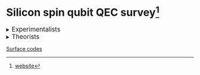 # Silicon spin qubit QEC survey[^1]

[^1]: [website](https://marcosj.github.io/qdot/)

<details><summary><big>Experimentalists</big></summary>

- <details><summary>Seigo Tarucha (RIKEN)</summary>

	&emsp;[arXiv](https://arxiv.org/search/?query=Seigo+Tarucha&searchtype=author&abstracts=hide)
	&emsp;[scholar](https://www.semanticscholar.org/author/S.-Tarucha/4578509?sort=pub-date)
	&emsp;[ORCID](https://orcid.org/0000-0001-7465-0135)

	year | title | DOI | pdf | ppt
	--- | --- | --- | --- | ---
	2023 | Rapid single-shot parity spin readout in a silicon double quantum dot with fidelity exceeding 99% | [arXiv](https://arxiv.org/abs/2309.00225) | <a href="https://arxiv.org/pdf/2309.00225">pdf</a>
	2023 | Hamiltonian Phase Error in Resonantly Driven CNOT Gate Above the Fault-Tolerant Threshold | [arXiv](https://arxiv.org/pdf/2307.09031) | <a href="https://arxiv.org/pdf/2307.09031">pdf</a>
	2023 | Dynamical nuclear spin polarization in a quantum dot with an EDSR-driven electron spin | [arXiv](https://arxiv.org/abs/2306.11253) | <a href="https://arxiv.org/pdf/2306.11253">pdf</a>
	2023 | Josephson diode effect derived from short-range coherent coupling | [arXiv](https://arxiv.org/abs/2305.07923) [DOI](https://www-nature-com.ezproxy.sibdi.ucr.ac.cr/articles/s41567-023-02144-x) | <a href="https://arxiv.org/pdf/2305.07923.pdf">pdf</a> <a href="https://www-nature-com.ezproxy.sibdi.ucr.ac.cr/articles/s41567-023-02144-x.pdf">pdf</a>
	2023 | Engineering of anomalous Josephson effect in coherently coupled Josephson junctions | [arXiv](https://arxiv.org/abs/2305.06596) | <a href="https://arxiv.org/pdf/2305.06596">pdf</a>
	2023 | Phase-dependent Andreev molecules and superconducting gap closing in coherently coupled Josephson junctions | [arXiv](https://arxiv.org/abs/2303.10540) | <a href="https://arxiv.org/pdf/2303.10540">pdf</a>
	2023 | Phonon-mediated spin dynamics in a two-electron double quantum dot under a phonon temperature gradient | [arXiv](https://arxiv.org/abs/2303.05700) | <a href="https://arxiv.org/pdf/2303.05700">pdf</a>
	2023 | Optically driven rotation of exciton-polariton condensates | [arXiv](https://arxiv.org/abs/2209.01904) [DOI](https://pubs-acs-org.ezproxy.sibdi.ucr.ac.cr/doi/10.1021/acs.nanolett.3c01021) | <a href="https://arxiv.org/pdf/2209.01904">pdf</a> <a href="https://pubs-acs-org.ezproxy.sibdi.ucr.ac.cr/doi/epdf/10.1021/acs.nanolett.3c01021">pdf</a>
	2023 | Spatial noise correlations beyond nearest-neighbor in 28Si/SiGe spin qubits | [arXiv](https://arxiv.org/abs/2302.11717) | <a href="https://arxiv.org/pdf/2302.11717">pdf</a>
	2022 | Noise robust automatic charge state recognition in quantum dots by machine learning and pre-processing, and visual explanations of the model with Grad-CAM | [arXiv](https://arxiv.org/abs/2210.15070) | <a href="https://arxiv.org/pdf/2210.15070">pdf</a>
	2023 | Feedback-based active reset of a spin qubit in silicon | [arXiv](https://arxiv.org/abs/2209.02259) [DOI](https://doi.org/10.1038/s41534-023-00719-3) | <a href="https://arxiv.org/pdf/2209.02259">pdf</a> <a href="https://www.nature.com/articles/s41467-022-33453-z.pdf">pdf</a> | <a href="ppt/2209.02259.html">ppt</a>
	2022 | A shuttling-based two-qubit logic gate for linking distant silicon quantum processors | [arXiv](https://arxiv.org/abs/2202.01357) [DOI](https://doi.org/10.1038/s41467-022-33453-z) | <a href="https://arxiv.org/pdf/2202.01357">pdf</a> <a href="https://www.nature.com/articles/s41467-022-33453-z.pdf">pdf</a> | <a href="ppt/2202.01357.html">ppt</a>
	2022 | Bayesian estimation of correlation functions | [arXiv](https://arxiv.org/abs/2205.03611) [DOI](https://doi.org/10.1103/PhysRevResearch.4.043166) | <a href="https://arxiv.org/pdf/2205.03611">pdf</a>
	2022 | Quasiparticle trapping at vortices producing Josephson supercurrent enhancement | [arXiv](https://arxiv.org/abs/2111.01381) [DOI](https://doi.org/10.1103/PhysRevLett.128.207001) | <a href="https://arxiv.org/pdf/2111.01381">pdf</a>
	2022 | Quantum error correction with silicon spin qubits | [arXiv](https://arxiv.org/abs/2201.08581) [DOI](https://doi.org/10.1038/s41586-022-04986-6) | <a href="https://arxiv.org/pdf/2201.08581">pdf</a> <a href="https://www.nature.com/articles/s41586-022-04986-6.pdf">pdf</a> | <a href="ppt/2201.08581.html">ppt</a>
	2022 | Observation of nonlocal Josephson effect on double InAs nanowires | [arXiv](https://arxiv.org/abs/2112.12960) [DOI](https://doi.org/10.1038/s42005-022-00994-0) | <a href="https://arxiv.org/pdf/2112.12960">pdf</a> <a href="https://www.nature.com/articles/s42005-022-00994-0.pdf">pdf</a>
	2021 | Coexistence of parallel and series current paths in parallel-coupled double quantum dots in nonlinear transport regime | [arXiv](https://arxiv.org/abs/2110.05857) [DOI](https://doi.org/10.35848/1882-0786/ac25c5) | <a href="https://arxiv.org/pdf/2110.05857">pdf</a>
	2022 | Temperature-induced phase transitions in the correlated quantum Hall state of bilayer graphene | [arXiv](https://arxiv.org/abs/2108.11464) [DOI](https://journals-aps-org.ezproxy.sibdi.ucr.ac.cr/prb/abstract/10.1103/PhysRevB.105.075427) | <a href="https://arxiv.org/pdf/2108.11464">pdf</a> <a href="https://journals-aps-org.ezproxy.sibdi.ucr.ac.cr/prb/pdf/10.1103/PhysRevB.105.075427">pdf</a>
	2022 | Fast universal quantum gate above the fault-tolerance threshold in silicon | [arXiv](https://arxiv.org/abs/2108.02626) [DOI](https://www-nature-com.ezproxy.sibdi.ucr.ac.cr/articles/s41586-021-04182-y) | <a href="https://arxiv.org/pdf/2108.02626">pdf</a> <a href="https://www-nature-com.ezproxy.sibdi.ucr.ac.cr/articles/s41586-021-04182-y.pdf">pdf</a> | <a href="ppt/2108.02626.html">ppt</a>
	2021 | Designs for a two-dimensional Si quantum dot array with spin qubit addressa | [arXiv](https://arxiv.org/abs/2106.11124) | <a href="https://arxiv.org/pdf/2106.11124">pdf</a>
	2022 | Real-time observation of charge-spin cooperative dynamics driven by a nonequilibrium phonon environment | [arXiv](https://arxiv.org/abs/2106.01576) [DOI](https://doi.org/10.1103/PhysRevLett.129.095901) | <a href="https://arxiv.org/pdf/2106.01576">pdf</a>
	2021 | Real-Time Feedback Control of Charge Sensing for Quantum Dot Qubits | [arXiv](https://arxiv.org/abs/2103.15258) [DOI](https://doi.org/10.1103/PhysRevApplied.15.L031003) | <a href="https://arxiv.org/pdf/2103.15258">pdf</a>
	2021 | Gate voltage dependence of noise distribution in radio-frequency reflectometry in gallium arsenide quantum dots | [arXiv](https://arxiv.org/abs/2012.04177) [DOI](https://doi.org/10.35848/1882-0786/abe41f) | <a href="https://arxiv.org/pdf/2012.04177">pdf</a>
	2021 | Quantum tomography of an entangled three-qubit state in silicon | [arXiv](https://arxiv.org/abs/2010.10316) [DOI](https://doi.org/10.1103/s41565-021-00925-0) | <a href="https://arxiv.org/pdf/2010.10316">pdf</a>| <a href="ppt/2010.10316.html">ppt</a>
	2020 | Half-Integer Shapiro Steps in a Short Ballistic InAs Nanowire Josephson Junction | [arXiv](https://arxiv.org/abs/2004.14039) [DOI](https://doi.org/10.1103/PhysRevResearch.2.033435) | <a href="https://arxiv.org/pdf/2004.14039">pdf</a>
	2020 | Spin orbit field in a physically defined p type MOS silicon double quantum dot | [arXiv](https://arxiv.org/abs/2003.07079) [DOI](https://doi.org/10.48550/arXiv.2003.07079) | <a href="https://arxiv.org/pdf/2003.07079">pdf</a>
	2020 | Coherence of a driven electron spin qubit actively decoupled from quasi-static noise | [arXiv](https://arxiv.org/abs/2001.02884) [DOI](https://doi.org/10.1103/PhysRevX.10.011060) | <a href="https://arxiv.org/pdf/2001.02884">pdf</a>
	2021 | Coherent Beam Splitting of Flying Electrons Driven by a Surface Acoustic Wave | [DOI](https://journals-aps-org.ezproxy.sibdi.ucr.ac.cr/prl/abstract/10.1103/PhysRevLett.126.070501) | <a href="https://journals-aps-org.ezproxy.sibdi.ucr.ac.cr/prl/pdf/10.1103/PhysRevLett.126.070501">pdf</a>
	2020 | Radio-frequency detected fast charge sensing in undoped silicon quantum dots | [arXiv](https://arxiv.org/abs/1910.03282) [DOI](https://doi.org/10.1021/acs.nanolett.9b03847) | <a href="https://arxiv.org/pdf/1910.03282">pdf</a>
	2019 | Charge transport of a spin-orbit-coupled Luttinger liquid | [arXiv](https://arxiv.org/abs/1904.06869) [DOI](https://doi.org/10.1103/PhysRevB.100.195423) | <a href="https://arxiv.org/pdf/1904.06869">pdf</a>
	2020 | Resonantly driven singlet-triplet spin qubit in silicon | [arXiv](https://arxiv.org/abs/1910.00771) [DOI](https://doi.org/10.1103/PhysRevLett.124.117701) | <a href="https://arxiv.org/pdf/1910.00771">pdf</a>
	2019 | Dominant non-local superconducting proximity effect due to electron-electron interaction in a ballistic double nanowire | [arXiv](https://arxiv.org/abs/1810.04832) | <a href="https://arxiv.org/pdf/1810.04832">pdf</a>
	2020 | Full counting statistics of spin-flip and spin-conserving charge transitions in Pauli-spin blockade | [arXiv](https://arxiv.org/abs/1909.12027) [DOI](https://doi.org/10.1103/PhysRevResearch.2.033120) | <a href="https://arxiv.org/pdf/1909.12027">pdf</a>
	2021 | Spin-valley Hall transport induced by spontaneous symmetry breaking in half-filled zero Landau level of bilayer graphene | [arXiv](https://arxiv.org/abs/1905.03166) [DOI](https://doi.org/10.1103/PhysRevLett.126.016801) | <a href="https://arxiv.org/pdf/1905.03166">pdf</a>
	2019 | Quantum non-demolition measurement of an electron spin qubit | [arXiv](https://arxiv.org/abs/1904.11220) [DOI](https://doi.org/10.1038/s41565-019-0426-x) | <a href="https://arxiv.org/pdf/1904.11220">pdf</a> | <a href="ppt/1904.11220.html">ppt</a>
	2019 | Strong Electron-Electron Interactions of a Tomonaga--Luttinger Liquid Observed in InAs Quantum Wires | [arXiv](https://arxiv.org/abs/1810.06259) [DOI](https://doi.org/10.1103/PhysRevB.99.155304) | <a href="https://arxiv.org/pdf/1810.06259">pdf</a>
	2018 | Density-Matrix Simulation of Logical Qubit using 3-qubit Quantum Error Correction Code | [arXiv](https://arxiv.org/abs/1810.01029) [DOI](https://doi.org/10.48550/arXiv.1810.01029) | <a href="https://arxiv.org/pdf/1810.01029">pdf</a> | <a href="ppt/1810.01029.html">ppt</a>
	2019 | Difference in charge and spin dynamics in a quantum dot-lead coupled system | [arXiv](https://arxiv.org/abs/1808.05303) [DOI](https://doi.org/10.1103/PhysRevB.99.085402) | <a href="https://arxiv.org/pdf/1808.05303">pdf</a>
	2019 | Quantum state transfer of angular momentum via single electron photo-excitation from a Zeeman-resolved light hole | [arXiv](https://arxiv.org/abs/1805.05147) [DOI](https://doi.org/10.1103/PhysRevB.99.085203) | <a href="https://arxiv.org/pdf/1805.05147">pdf</a>
	2018 | A quantum-dot spin qubit with coherence limited by charge noise and fidelity higher than 99.9% | [arXiv](https://arxiv.org/abs/1708.01454) [DOI](https://doi.org/10.1038/s41565-017-0014-x) | <a href="https://arxiv.org/pdf/1708.01454.pdf">pdf</a>
  </details>

- <details><summary>Jason Petta (Princeton)</summary>

	&emsp;[arXiv](https://arxiv.org/search/cond-mat?query=Jason+Petta&searchtype=author&abstracts=hide)
	&emsp;[scholar](https://www.semanticscholar.org/author/J.-Petta/2201118?sort=pub-date)
	&emsp;[scholar](https://scholar.google.com/citations?user=OxGfOMAAAAAJ&sortby=pubdate)
	&emsp;[ORCID](https://orcid.org/0000-0002-6416-0789)

	year | title | DOI | pdf | ppt
	--- | --- | --- | --- | ---
	2020 | Gating a Quantum Dot through the Sequential Removal of Single Electrons from a Nanoscale Floating Gate | [DOI](https://doi.org/10.1103/PRXQuantum.4.030309) | <a href="https://arxiv.org/pdf/PRXQuantum.4.030309">pdf</a>
	2020 | Semiconductor spin qubits | [DOI](https://doi.org/10.1103/RevModPhys.95.025003) | <a href="https://arxiv.org/pdf/RevModPhys.95.025003">pdf</a>
	2020 | Optimal Control of a Cavity-Mediated iSWAP Gate between Silicon Spin Qubits | [DOI](https://doi.org/10.1103/PhysRevApplied.18.064082) | <a href="https://arxiv.org/pdf/PhysRevApplied.18.064082">pdf</a>
	2020 | High-Fidelity State Preparation, Quantum Control, and Readout of an Isotopically Enriched Silicon Spin Qubit | [DOI](https://doi.org/10.1103/PhysRevApplied.18.064028) | <a href="https://arxiv.org/pdf/PhysRevApplied.18.064028">pdf</a>
	2020 | Microwave-Frequency Scanning Gate Microscopy of a Si/SiGe Double Quantum Dot | [DOI](https://doi.org/10.1021/acs.nanolett.2c01098) | <a href="https://arxiv.org/pdf/acs.nanolett.2c01098">pdf</a>
	2020 | Two-qubit silicon quantum processor with operation fidelity exceeding 99% | [DOI](https://doi.org/10.1126/sciadv.abn5130) | <a href="https://arxiv.org/pdf/sciadv.abn5130">pdf</a>
	2020 | Cryogen-free scanning gate microscope for the characterization of Si/Si0.7Ge0.3 quantum devices at milli-Kelvin temperatures | [DOI](https://doi.org/10.1063/5.0056648) | <a href="https://arxiv.org/pdf/5.0056648">pdf</a>
	2020 | Nuclear Spin Readout in a Cavity-Coupled Hybrid Quantum Dot-Donor System | [DOI](https://doi.org/10.1103/PRXQuantum.2.020347) | <a href="https://arxiv.org/pdf/PRXQuantum.2.020347">pdf</a>
	2020 | Spin Digitizer for High-Fidelity Readout of a Cavity-Coupled Silicon Triple Quantum Dot | [DOI](https://doi.org/10.1103/PhysRevApplied.15.044052) | <a href="https://arxiv.org/pdf/PhysRevApplied.15.044052">pdf</a>
	2020 | Probing the Variation of the Intervalley Tunnel Coupling in a Silicon Triple Quantum Dot | [DOI](https://doi.org/10.1103/PRXQuantum.2.020309) | <a href="https://arxiv.org/pdf/PRXQuantum.2.020309">pdf</a>
	2020 | Spin shuttling in a silicon double quantum dot | [DOI](https://doi.org/10.1103/PhysRevB.102.195418) | <a href="https://arxiv.org/pdf/PhysRevB.102.195418">pdf</a>
	2020 | Coherent transport of spin by adiabatic passage in quantum dot arrays | [DOI](https://doi.org/10.1103/PhysRevB.102.155404) | <a href="https://arxiv.org/pdf/PhysRevB.102.155404">pdf</a>
	2020 | Hybrid quantum systems with circuit quantum electrodynamics | [DOI](https://doi.org/10.1038/s41567-020-0797-9) | <a href="https://arxiv.org/pdf/s41567-020-0797-9">pdf</a>
	2020 | Superconductor–semiconductor hybrid-circuit quantum electrodynamics | [DOI](https://doi.org/10.1038/s42254-019-0135-2) | <a href="https://arxiv.org/pdf/s42254-019-0135-2">pdf</a>
	2020 | Flopping-mode electric dipole spin resonance | [DOI](https://doi.org/10.1103/PhysRevResearch.2.012006) | <a href="https://arxiv.org/pdf/PhysRevResearch.2.012006">pdf</a>
	2020 | Coherent transfer of quantum information in a silicon double quantum dot using resonant SWAP gates | [DOI](https://doi.org/10.1038/s41534-019-0225-0) | <a href="https://arxiv.org/pdf/s41534-019-0225-0">pdf</a>
	2020 | Computer-automated tuning procedures for semiconductor quantum dot arrays | [DOI](https://doi.org/10.1063/1.5121444) | <a href="https://arxiv.org/pdf/1.5121444">pdf</a>
	2020 | Protocol for a resonantly driven three-qubit Toffoli gate with silicon spin qubits | [DOI](https://doi.org/10.1103/PhysRevB.100.085419) | <a href="https://arxiv.org/pdf/PhysRevB.100.085419">pdf</a>
	2020 | Site-Selective Quantum Control in an Isotopically Enriched Si28/Si0.7Ge0.3 Quadruple Quantum Dot | [DOI](https://doi.org/10.1103/PhysRevApplied.11.061006) | <a href="https://arxiv.org/pdf/PhysRevApplied.11.061006">pdf</a>
	2020 | Shuttling a single charge across a one-dimensional array of silicon quantum dots | [DOI](https://doi.org/10.1038/s41467-019-08970-z) | <a href="https://arxiv.org/pdf/s41467-019-08970-z">pdf</a>
  </details>

- <details><summary>Lieven Vandersypen (Delft)</summary>

	&emsp;[arXiv](https://arxiv.org/search/cond-mat?query=Lieven+Vandersypen&searchtype=author&abstracts=hide)
	&emsp;[scholar](https://www.semanticscholar.org/author/L.-Vandersypen/144210033?sort=pub-date)
	&emsp;[scholar](https://scholar.google.com/citations?user=76G4XCQAAAAJ&sortby=pubdate)
	&emsp;[ORCID](https://orcid.org/0000-0003-4346-7877)

	year | title | DOI | pdf | ppt
	--- | --- | --- | --- | ---
	2020 | Shuttling an Electron Spin through a Silicon Quantum Dot Array | [DOI](https://doi.org/10.1103/PRXQuantum.4.030303) | <a href="https://arxiv.org/pdf/PRXQuantum.4.030303">pdf</a>
	2020 | Nonlinear Response and Crosstalk of Electrically Driven Silicon Spin Qubits | [DOI](https://doi.org/10.1103/PhysRevApplied.19.044078) | <a href="https://arxiv.org/pdf/PhysRevApplied.19.044078">pdf</a>
	2020 | Author Correction: Reducing charge noise in quantum dots by using thin silicon quantum wells | [DOI](https://doi.org/10.1038/s41467-023-37548-z) | <a href="https://arxiv.org/pdf/s41467-023-37548-z">pdf</a>
	2020 | Probing the Jaynes-Cummings Ladder with Spin Circuit Quantum Electrodynamics | [DOI](https://doi.org/10.1103/PhysRevLett.130.137001) | <a href="https://arxiv.org/pdf/PhysRevLett.130.137001">pdf</a>
	2020 | Reducing charge noise in quantum dots by using thin silicon quantum wells | [DOI](https://doi.org/10.1038/s41467-023-36951-w) | <a href="https://arxiv.org/pdf/s41467-023-36951-w">pdf</a>
	2020 | Design and integration of single-qubit rotations and two-qubit gates in silicon above one Kelvin | [DOI](https://doi.org/10.1038/s43246-022-00304-9) | <a href="https://arxiv.org/pdf/s43246-022-00304-9">pdf</a>
	2020 | Long-range electron-electron interactions in quantum dot systems and applications in quantum chemistry | [DOI](https://doi.org/10.1103/PhysRevResearch.4.033043) | <a href="https://arxiv.org/pdf/PhysRevResearch.4.033043">pdf</a>
	2020 | Coherent Spin-Spin Coupling Mediated by Virtual Microwave Photons | [DOI](https://doi.org/10.1103/PhysRevX.12.021026) | <a href="https://arxiv.org/pdf/PhysRevX.12.021026">pdf</a>
	2020 | Quantum logic with spin qubits crossing the surface code threshold | [DOI](https://doi.org/10.1038/s41586-021-04273-w) | <a href="https://arxiv.org/pdf/s41586-021-04273-w">pdf</a>
	2020 | Quantum-coherent nanoscience | [DOI](https://doi.org/10.1038/s41565-021-00994-1) | <a href="https://arxiv.org/pdf/s41565-021-00994-1">pdf</a>
	2020 | Quantum Simulation of Antiferromagnetic Heisenberg Chain with Gate-Defined Quantum Dots | [DOI](https://doi.org/10.1103/PhysRevX.11.041025) | <a href="https://arxiv.org/pdf/PhysRevX.11.041025">pdf</a>
	2020 | Radio-Frequency Reflectometry in Silicon-Based Quantum Dots | [DOI](https://doi.org/10.1103/PhysRevApplied.16.014057) | <a href="https://arxiv.org/pdf/PhysRevApplied.16.014057">pdf</a>
	2020 | Low percolation density and charge noise with holes in germanium | [DOI](https://doi.org/10.1088/2633-4356/abcd82) | <a href="https://arxiv.org/pdf/2633-4356">pdf</a>
	2020 | Electron cascade for distant spin readout | [DOI](https://doi.org/10.1038/s41467-020-20388-6) | <a href="https://arxiv.org/pdf/s41467-020-20388-6">pdf</a>
	2020 | On-Chip Microwave Filters for High-Impedance Resonators with Gate-Defined Quantum Dots | [DOI](https://doi.org/10.1103/PhysRevApplied.14.034025) | <a href="https://arxiv.org/pdf/PhysRevApplied.14.034025">pdf</a>
	2020 | Efficient Orthogonal Control of Tunnel Couplings in a Quantum Dot Array | [DOI](https://doi.org/10.1103/PhysRevApplied.13.054018) | <a href="https://arxiv.org/pdf/PhysRevApplied.13.054018">pdf</a>
	2020 | Universal quantum logic in hot silicon qubits | [DOI](https://doi.org/10.1038/s41586-020-2170-7) | <a href="https://arxiv.org/pdf/s41586-020-2170-7">pdf</a>
	2020 | Ab initio exact diagonalization simulation of the Nagaoka transition in quantum dots | [DOI](https://doi.org/10.1103/PhysRevB.100.155133) | <a href="https://arxiv.org/pdf/PhysRevB.100.155133">pdf</a>
	2020 | A new class of efficient randomized benchmarking protocols | [DOI](https://doi.org/10.1038/s41534-019-0182-7) | <a href="https://arxiv.org/pdf/s41534-019-0182-7">pdf</a>
	2020 | Rapid gate-based spin read-out in silicon using an on-chip resonator | [DOI](https://doi.org/10.1038/s41565-019-0488-9) | <a href="https://arxiv.org/pdf/s41565-019-0488-9">pdf</a>
  </details>

- <details><summary>Menno Veldhorst (Delft)</summary>

	&emsp;[arXiv](https://arxiv.org/search/cond-mat?query=M.+Veldhorst&searchtype=author&abstracts=hide)
	&emsp;[scholar](https://www.semanticscholar.org/author/M.-Veldhorst/40566907?sort=pub-date)
	&emsp;[scholar](https://scholar.google.com/citations?user=I79s7rMAAAAJ&sortby=pubdate)
	&emsp;[ORCID](https://orcid.org/0000-0001-9730-3523)

	year | title | DOI | pdf | ppt
	--- | --- | --- | --- | ---
	2023 | Germanium wafers for strained quantum wells with low disorder | [arXiv](https://arxiv.org/abs/2305.08971) | <a href="https://arxiv.org/pdf/2305.08971">pdf</a>
	2023 | Coherent spin qubit shuttling through germanium quantum dots | [arXiv](https://arxiv.org/abs/2308.02406) | <a href="https://arxiv.org/pdf/2308.02406">pdf</a>
	2023 | Bichromatic Rabi control of semiconductor qubits | [arXiv](https://arxiv.org/abs/2308.01720) | <a href="https://arxiv.org/pdf/2308.01720">pdf</a>
	2023 | Simultaneous single-qubit driving of semiconductor spin qubits at the fault-tolerant threshold | [arXiv](https://arxiv.org/abs/2109.07837) [DOI](https://doi.org/10.1038/s41467-023-39334-3) | <a href="https://arxiv.org/pdf/2109.07837">pdf</a>
	2023 | Exciton transport in a germanium quantum dot ladder | [arXiv](https://arxiv.org/abs/2307.02401) | <a href="https://arxiv.org/pdf/2307.02401">pdf</a>
	2023 | Electrical operation of planar Ge hole spin qubits in an in-plane magnetic field | [arXiv](https://arxiv.org/abs/2307.01451) | <a href="https://arxiv.org/pdf/2307.01451">pdf</a>
	2023 | A 2D quantum dot array in planar <sup>28</sup>Si/SiGe | [arXiv](https://arxiv.org/abs/2305.19681) | <a href="https://arxiv.org/pdf/2305.19681">pdf</a>
	2023 | A vertical gate-defined double quantum dot in a strained germanium double quantum well | [arXiv](https://arxiv.org/abs/2305.14064) | <a href="https://arxiv.org/pdf/2305.14064">pdf</a>
	2022 | Hard superconducting gap in germanium | [arXiv](https://arxiv.org/abs/2206.00569) [DOI](https://doi.org/10.1038/s43246-023-00351-w) | <a href="https://arxiv.org/pdf/2206.00569">pdf</a>
	2022 | Electrical control of uniformity in quantum dot devices | [arXiv](https://arxiv.org/abs/2211.13493) [DOI](https://doi.org/10.1021/acs.nanolett.2c04446) | <a href="https://arxiv.org/pdf/2211.13493">pdf</a>
	2022 | Shared control of a 16 semiconductor quantum dot crossbar array | [arXiv](https://arxiv.org/abs/2209.06609) | <a href="https://arxiv.org/pdf/2209.06609">pdf</a>
	2022 | Spiderweb array: A sparse spin-qubit array | [arXiv](https://arxiv.org/abs/2110.00189) [DOI](https://doi.org/10.1103/PhysRevApplied.18.024053) | <a href="https://arxiv.org/pdf/2110.00189">pdf</a>
	2022 | Probing resonating valence bonds on a programmable germanium quantum simulator | [arXiv](https://arxiv.org/abs/2208.11505) [DOI](https://doi.org/10.1038/s41534-023-00727-3) | <a href="https://arxiv.org/pdf/2208.11505">pdf</a>
	2022 | Modelling of planar germanium hole qubits in electric and magnetic fields | [arXiv](https://arxiv.org/abs/2208.04795) | <a href="https://arxiv.org/pdf/2208.04795">pdf</a>
	2022 | Phase flip code with semiconductor spin qubits | [arXiv](https://arxiv.org/abs/2202.11530) [DOI](https://www.nature.com/articles/s41534-022-00639-8) | <a href="https://arxiv.org/pdf/2202.11530">pdf</a> | <a href="ppt/2202.11530.html">ppt</a>
	2022 | Universal control of a six-qubit quantum processor in silicon | [arXiv](https://arxiv.org/abs/2202.09252) [DOI](https://doi.org/10.1038/s41586-022-05117-x) | <a href="https://arxiv.org/pdf/2202.09252">pdf</a>
	2022 | A quantum dot crossbar with sublinear scaling of interconnects at cryogenic temperature | [arXiv](https://arxiv.org/abs/2202.04482) | <a href="https://arxiv.org/pdf/2202.04482">pdf</a>
	2022 | Lightly-strained germanium quantum wells with hole mobility exceeding one million | [arXiv](https://arxiv.org/abs/2112.11860) [DOI](https://doi.org/10.1063/5.0083161) | <a href="https://arxiv.org/pdf/2112.11860">pdf</a>
	2022 | A high-mobility hole bilayer in a germanium double quantum well | [arXiv](https://arxiv.org/abs/2201.06862) | <a href="https://arxiv.org/pdf/2201.06862">pdf</a>
	2021 | Electrical control of the g-tensor of a single hole in a silicon MOS quantum dot | [arXiv](https://arxiv.org/abs/2012.04985) [DOI](https://doi.org/10.1103/PhysRevB.104.235303) | <a href="https://arxiv.org/pdf/2012.04985">pdf</a>
	2021 | Single-Hole Pump in Germanium | [arXiv](https://arxiv.org/abs/2105.14864) [DOI](https://doi.org/10.1088/1361-6463/ac181d) | <a href="https://arxiv.org/pdf/2105.14864">pdf</a>
	2021 | Enhancement of Proximity Induced Superconductivity in a Planar Ge Hole Gas | [arXiv](https://arxiv.org/abs/2012.00322) [DOI](https://doi.org/10.1103/PhysRevResearch.3.L022005) | <a href="https://arxiv.org/pdf/2012.00322">pdf</a>
	2021 | Qubits made by advanced semiconductor manufacturing | [arXiv](https://arxiv.org/abs/2101.12650) [DOI](https://doi.org/10.1038/s41928-022-00727-9) | <a href="https://arxiv.org/pdf/2101.12650">pdf</a>
	2020 | CMOS-based cryogenic control of silicon quantum circuits | [arXiv](https://arxiv.org/abs/2009.14185) [DOI](https://doi.org/10.1038/s41586-021-03469-4) | <a href="https://arxiv.org/pdf/2009.14185">pdf</a>
	2020 | Effect of quantum Hall edge strips on valley splitting in silicon quantum wells | [arXiv](https://arxiv.org/abs/2006.02305) [DOI](https://doi.org/10.1103/PhysRevLett.125.186801) | <a href="https://arxiv.org/pdf/2006.02305">pdf</a>
	2020 | A four-qubit germanium quantum processor | [arXiv](https://arxiv.org/abs/2009.04268) [DOI](https://doi.org/10.1038/s41586-021-03332-6) | <a href="https://arxiv.org/pdf/2009.04268">pdf</a>
	2020 | A two-dimensional array of single-hole quantum dots | [arXiv](https://arxiv.org/abs/2008.11666) [DOI](https://doi.org/10.1063/5.0037330) | <a href="https://arxiv.org/pdf/2008.11666">pdf</a>
	2020 | High-fidelity two-qubit gates in silicon above one Kelvin | [arXiv](https://arxiv.org/abs/2007.09034) | <a href="https://arxiv.org/pdf/2007.09034">pdf</a>
	2020 | Low percolation density and charge noise with holes in germanium | [arXiv](https://arxiv.org/abs/2007.06328) [DOI](https://doi.org/10.1088/2633-4356/abcd82) | <a href="https://arxiv.org/pdf/2007.06328">pdf</a>
	2020 | Spin relaxation benchmarks and individual qubit addressability for holes in quantum dots | [arXiv](https://arxiv.org/abs/2006.12563) [DOI](https://doi.org/10.1021/acs.nanolett.0c02589) | <a href="https://arxiv.org/pdf/2006.12563">pdf</a>
	2020 | On-chip Integration of Si/SiGe-based Quantum Dots and Switched-capacitor Circuits | [arXiv](https://arxiv.org/abs/2005.03851) [DOI](https://doi.org/10.1063/5.0012883) | <a href="https://arxiv.org/pdf/2005.03851">pdf</a>
	2020 | The germanium quantum information route | [arXiv](https://arxiv.org/abs/2004.08133) [DOI](https://doi.org/10.1038/s41578-020-00262-z) | <a href="https://arxiv.org/pdf/2004.08133">pdf</a>
	2020 | Exchange coupling in a linear chain of three quantum-dot spin qubits in silicon | [arXiv](https://arxiv.org/abs/2004.07666) [DOI](https://doi.org/10.1021/acs.nanolett.0c04771) | <a href="https://arxiv.org/pdf/2004.07666">pdf</a>
	2020 | Tunable coupling and isolation of single electrons in silicon metal-oxide-semiconductor quantum dots  | [arXiv](https://arxiv.org/abs/1907.08523) [DOI](https://doi.org/10.1021/acs.nanolett.9b03254) | <a href="https://arxiv.org/pdf/1907.08523">pdf</a>
	2019 | A single-hole spin qubit | [arXiv](https://arxiv.org/abs/1912.10426) [DOI](https://doi.org/10.1038/s41467-020-17211-7) | <a href="https://arxiv.org/pdf/1912.10426">pdf</a>
	2019 | A sparse spin qubit array with integrated control electronics | [arXiv](https://arxiv.org/abs/1912.06461) [DOI](https://doi.org/10.1109/IEDM19573.2019.8993570) | <a href="https://arxiv.org/pdf/1912.06461">pdf</a>
	2019 | Universal quantum logic in hot silicon qubits | [arXiv](https://arxiv.org/abs/1910.05289) [DOI](https://doi.org/10.1038/s41586-020-2170-7) | <a href="https://arxiv.org/pdf/1910.05289">pdf</a>
	2019 | Quantum Dot Arrays in Silicon and Germanium | [arXiv](https://arxiv.org/abs/1909.06575) [DOI](https://doi.org/10.1063/5.0002013) | <a href="https://arxiv.org/pdf/1909.06575">pdf</a>
	2019 | Multiplexed quantum transport using commercial off-the-shelf CMOS at sub-kelvin temperatures | [arXiv](https://arxiv.org/abs/1907.11816) [DOI](https://doi.org/10.1038/s41534-020-0274-4) | <a href="https://arxiv.org/pdf/1907.11816">pdf</a>
	2019 | Light effective hole mass in undoped Ge/SiGe quantum wells | [arXiv](https://arxiv.org/abs/1905.08064) [DOI](https://doi.org/10.1103/PhysRevB.100.041304) | <a href="https://arxiv.org/pdf/1905.08064">pdf</a>
	2019 | Fast two-qubit logic with holes in germanium | [arXiv](https://arxiv.org/abs/1904.11443) [DOI](https://doi.org/10.1038/s41586-019-1919-3) | <a href="https://arxiv.org/pdf/1904.11443">pdf</a>
	2019 | Quantum transport properties of industrial <sup>28</sup>Si/<sup>28</sup>SiO<sub>2</sub> | [arXiv](https://arxiv.org/abs/1810.06521) [DOI](https://doi.org/10.1103/PhysRevApplied.12.014013) | <a href="https://arxiv.org/pdf/1810.06521">pdf</a>
  </details>

- <details><summary>Andrew Dzurak (UNSW, Diraq)</summary>

	&emsp;[arXiv](https://arxiv.org/search/cond-mat?query=Andrew+Dzurak&searchtype=author&abstracts=hide)
	&emsp;[scholar](https://www.semanticscholar.org/author/A.-Dzurak/2769334?sort=pub-date)
	&emsp;[scholar](https://scholar.google.com/citations?user=dEI9TsIAAAAJ&sortby=pubdate)
	&emsp;[ORCID](https://orcid.org/0000-0003-1389-5096)

	year | title | DOI | pdf | ppt
	--- | --- | --- | --- | ---
	2020 | Accessing the full capabilities of filter functions: Tool for detailed noise and quantum control susceptibility analysis | [DOI](https://doi.org/10.1103/PhysRevA.108.012426) | <a href="https://arxiv.org/pdf/PhysRevA.108.012426">pdf</a>
	2020 | Combining n-MOS Charge Sensing with p-MOS Silicon Hole Double Quantum Dots in a CMOS platform | [DOI](https://doi.org/10.1021/acs.nanolett.2c04417) | <a href="https://arxiv.org/pdf/acs.nanolett.2c04417">pdf</a>
	2020 | Implementation of an advanced dressing protocol for global qubit control in silicon | [DOI](https://doi.org/10.1063/5.0096467) | <a href="https://arxiv.org/pdf/5.0096467">pdf</a>
	2020 | Materials for Silicon Quantum Dots and their Impact on Electron Spin Qubits | [DOI](https://doi.org/10.1002/adfm.202105488) | <a href="https://arxiv.org/pdf/adfm.202105488">pdf</a>
	2020 | Scaling silicon-based quantum computing using CMOS technology | [DOI](https://doi.org/10.1038/s41928-021-00681-y) | <a href="https://arxiv.org/pdf/s41928-021-00681-y">pdf</a>
	2020 | Pulse engineering of a global field for robust and universal quantum computation | [DOI](https://doi.org/10.1103/PhysRevA.104.062415) | <a href="https://arxiv.org/pdf/PhysRevA.104.062415">pdf</a>
	2020 | Quantum computation protocol for dressed spins in a global field | [DOI](https://doi.org/10.1103/PhysRevB.104.235411) | <a href="https://arxiv.org/pdf/PhysRevB.104.235411">pdf</a>
	2020 | Single-electron spin resonance in a nanoelectronic device using a global field | [DOI](https://doi.org/10.1126/sciadv.abg9158) | <a href="https://arxiv.org/pdf/sciadv.abg9158">pdf</a>
	2020 | A High-Sensitivity Charge Sensor for Silicon Qubits above 1 K | [DOI](https://doi.org/10.1021/acs.nanolett.1c01003) | <a href="https://arxiv.org/pdf/acs.nanolett.1c01003">pdf</a>
	2020 | Conditional quantum operation of two exchange-coupled single-donor spin qubits in a MOS-compatible silicon device | [DOI](https://doi.org/10.1038/s41467-020-20424-5) | <a href="https://arxiv.org/pdf/s41467-020-20424-5">pdf</a>
	2020 | Controllable freezing of the nuclear spin bath in a single-atom spin qubit | [DOI](https://doi.org/10.1126/sciadv.aba3442) | <a href="https://arxiv.org/pdf/sciadv.aba3442">pdf</a>
	2020 | Waiting time distributions in a two-level fluctuator coupled to a superconducting charge detector | [DOI](https://doi.org/10.1103/PhysRevResearch.1.033163) | <a href="https://arxiv.org/pdf/PhysRevResearch.1.033163">pdf</a>
	2020 | Silicon integration for quantum sensing | [DOI](https://doi.org/10.1038/s41928-019-0278-2) | <a href="https://arxiv.org/pdf/s41928-019-0278-2">pdf</a>
	2020 | Fidelity benchmarks for two-qubit gates in silicon | [DOI](https://doi.org/10.1038/s41586-019-1197-0) | <a href="https://arxiv.org/pdf/s41586-019-1197-0">pdf</a>
	2020 | Gate-based single-shot readout of spins in silicon | [DOI](https://doi.org/10.1038/s41565-019-0400-7) | <a href="https://arxiv.org/pdf/s41565-019-0400-7">pdf</a>
	2020 | Geometric formalism for constructing arbitrary single-qubit dynamically corrected gates | [DOI](https://doi.org/10.1103/physreva.99.052321) | <a href="https://arxiv.org/pdf/physreva.99.052321">pdf</a>
	2020 | Electron spin relaxation of single phosphorus donors in metal-oxide-semiconductor nanoscale devices | [DOI](https://doi.org/10.1103/physrevb.99.205306) | <a href="https://arxiv.org/pdf/physrevb.99.205306">pdf</a>
	2020 | Controlling Spin-Orbit Interactions in Silicon Quantum Dots Using Magnetic Field Direction | [DOI](https://doi.org/10.1103/physrevx.9.021028) | <a href="https://arxiv.org/pdf/physrevx.9.021028">pdf</a>
	2020 | Silicon qubit fidelities approaching incoherent noise limits via pulse engineering | [DOI](https://doi.org/10.1038/s41928-019-0234-1) | <a href="https://arxiv.org/pdf/s41928-019-0234-1">pdf</a>
	2020 | High-fidelity and robust two-qubit gates for quantum-dot spin qubits in silicon | [DOI](https://doi.org/10.1103/physreva.99.042310) | <a href="https://arxiv.org/pdf/physreva.99.042310">pdf</a>
  </details>

- <details><summary>Andrea Morello (UNSW)</summary>

	&emsp;[arXiv](https://arxiv.org/search/cond-mat?query=Andrea+Morello&searchtype=author&abstracts=hide)
	&emsp;[scholar](https://www.semanticscholar.org/author/A.-Morello/145508119?sort=pub-date)
	&emsp;[scholar](https://scholar.google.com/citations?user=_G8qcyEAAAAJ&sortby=pubdate)
	&emsp;[ORCID](https://orcid.org/0000-0001-7445-699X)

	year | title | DOI | pdf | ppt
	--- | --- | --- | --- | ---
	2020 | Deterministic Shallow Dopant Implantation in Silicon with Detection Confidence Upper-Bound to 99.85% by Ion–Solid Interactions | [DOI](https://doi.org/10.1002/adma.202103235) | <a href="https://arxiv.org/pdf/adma.202103235">pdf</a>
	2020 | Precision tomography of a three-qubit donor quantum processor in silicon | [DOI](https://doi.org/10.1038/s41586-021-04292-7) | <a href="https://arxiv.org/pdf/s41586-021-04292-7">pdf</a>
	2020 | Measuring out-of-time-ordered correlation functions without reversing time evolution | [DOI](https://doi.org/10.1103/physreva.106.042429) | <a href="https://arxiv.org/pdf/physreva.106.042429">pdf</a>
	2020 | Near-Surface Electrical Characterization of Silicon Electronic Devices Using Focused keV-Range Ions | [DOI](https://doi.org/10.1103/physrevapplied.18.034037) | <a href="https://arxiv.org/pdf/physrevapplied.18.034037">pdf</a>
	2020 | Coherent spin qubit transport in silicon | [DOI](https://doi.org/10.1038/s41467-021-24371-7) | <a href="https://arxiv.org/pdf/s41467-021-24371-7">pdf</a>
	2020 | Exchange Coupling in a Linear Chain of Three Quantum-Dot Spin Qubits in Silicon | [DOI](https://doi.org/10.1021/acs.nanolett.0c04771) | <a href="https://arxiv.org/pdf/acs.nanolett.0c04771">pdf</a>
	2020 | Fast Coherent Control of a Nitrogen-Vacancy-Center Spin Ensemble Using a Dielectric Resonator at Cryogenic Temperatures | [DOI](https://doi.org/10.1103/physrevapplied.16.044051) | <a href="https://arxiv.org/pdf/physrevapplied.16.044051">pdf</a>
	2020 | Engineering local strain for single-atom nuclear acoustic resonance in silicon | [DOI](https://doi.org/10.1063/5.0069305) | <a href="https://arxiv.org/pdf/5.0069305">pdf</a>
	2020 | An ultra-stable 1.5 T permanent magnet assembly for qubit experiments at cryogenic temperatures | [DOI](https://doi.org/10.1063/5.0055318) | <a href="https://arxiv.org/pdf/5.0055318">pdf</a>
	2020 | Full configuration interaction simulations of exchange-coupled donors in silicon using multi-valley effective mass theory | [DOI](https://doi.org/10.1088/1367-2630/ac0abf) | <a href="https://arxiv.org/pdf/1367-2630">pdf</a>
	2020 | Semiconductor qubits in practice | [DOI](https://doi.org/10.1038/s42254-021-00283-9) | <a href="https://arxiv.org/pdf/s42254-021-00283-9">pdf</a>
	2020 | Pauli Blockade in Silicon Quantum Dots with Spin-Orbit Control | [DOI](https://doi.org/10.1103/prxquantum.2.010303) | <a href="https://arxiv.org/pdf/prxquantum.2.010303">pdf</a>
	2020 | A silicon quantum-dot-coupled nuclear spin qubit | [DOI](https://doi.org/10.1038/s41565-019-0587-7) | <a href="https://arxiv.org/pdf/s41565-019-0587-7">pdf</a>
	2020 | Coherent electrical control of a single high-spin nucleus in silicon | [DOI](https://doi.org/10.1038/s41586-020-2057-7) | <a href="https://arxiv.org/pdf/s41586-020-2057-7">pdf</a>
	2020 | Coherent spin control of s-, p-, d- and f-electrons in a silicon quantum dot | [DOI](https://doi.org/10.1038/s41467-019-14053-w) | <a href="https://arxiv.org/pdf/s41467-019-14053-w">pdf</a>
	2020 | Donor Spins in Silicon for Quantum Technologies | [DOI](https://doi.org/10.1002/qute.202000005) | <a href="https://arxiv.org/pdf/qute.202000005">pdf</a>
	2020 | Spin thermometry and spin relaxation of optically detected Cr3+ ions in ruby Al2O3 | [DOI](https://doi.org/10.1103/physrevb.102.104114) | <a href="https://arxiv.org/pdf/physrevb.102.104114">pdf</a>
	2020 | Operation of a silicon quantum processor unit cell above one kelvin | [DOI](https://doi.org/10.1038/s41586-020-2171-6) | <a href="https://arxiv.org/pdf/s41586-020-2171-6">pdf</a>
	2020 | Scalable quantum computing with ion-implanted dopant atoms in Silicon | [DOI](https://doi.org/10.1109/iedm.2018.8614498) | <a href="https://arxiv.org/pdf/iedm.2018.8614498">pdf</a>
	2020 | Single-spin qubits in isotopically enriched silicon at low magnetic field | [DOI](https://doi.org/10.1038/s41467-019-13416-7) | <a href="https://arxiv.org/pdf/s41467-019-13416-7">pdf</a>
  </details>

- <details><summary>Michelle Simmons (UNSW, Silicon QC)</summary>

	&emsp;[arXiv](https://arxiv.org/search/cond-mat?query=M.+Y.+Simmons&searchtype=author&abstracts=hide)
	&emsp;[scholar](https://www.semanticscholar.org/author/M.-Simmons/34735201?sort=pub-date)
	&emsp;[ORCID](https://orcid.org/0000-0002-6422-5888)

	year | title | DOI | pdf | ppt
	--- | --- | --- | --- | ---
	2020 | A solid-state quantum microscope for wavefunction control of an atom-based quantum dot device in silicon | [DOI](https://doi.org/10.1038/s41928-023-00979-z) | <a href="https://arxiv.org/pdf/s41928-023-00979-z">pdf</a>
	2020 | Hyperfine-mediated spin relaxation in donor-atom qubits in silicon | [DOI](https://doi.org/10.1103/physrevresearch.5.023043) | <a href="https://arxiv.org/pdf/physrevresearch.5.023043">pdf</a>
	2020 | The Use of Exchange Coupled Atom Qubits as Atomic‐Scale Magnetic Field Sensors | [DOI](https://doi.org/10.1002/adma.202201625) | <a href="https://arxiv.org/pdf/adma.202201625">pdf</a>
	2020 | Single-Shot Readout of Multiple Donor Electron Spins with a Gate-Based Sensor | [DOI](https://doi.org/10.1103/prxquantum.4.010319) | <a href="https://arxiv.org/pdf/prxquantum.4.010319">pdf</a>
	2020 | Ramped measurement technique for robust high-fidelity spin qubit readout | [DOI](https://doi.org/10.1126/sciadv.abq0455) | <a href="https://arxiv.org/pdf/sciadv.abq0455">pdf</a>
	2020 | Engineering topological states in atom-based semiconductor quantum dots | [DOI](https://doi.org/10.1038/s41586-022-04706-0) | <a href="https://arxiv.org/pdf/s41586-022-04706-0">pdf</a>
	2020 | Coherent control of a donor-molecule electron spin qubit in silicon | [DOI](https://doi.org/10.1038/s41467-021-23662-3) | <a href="https://arxiv.org/pdf/s41467-021-23662-3">pdf</a>
	2020 | Engineering long spin coherence times of spin–orbit qubits in silicon | [DOI](https://doi.org/10.1038/s41563-020-0743-3) | <a href="https://arxiv.org/pdf/s41563-020-0743-3">pdf</a>
	2020 | Valley interference and spin exchange at the atomic scale in silicon | [DOI](https://doi.org/10.1038/s41467-020-19835-1) | <a href="https://arxiv.org/pdf/s41467-020-19835-1">pdf</a>
	2020 | Exploiting a Single‐Crystal Environment to Minimize the Charge Noise on Qubits in Silicon | [DOI](https://doi.org/10.1002/adma.202003361) | <a href="https://arxiv.org/pdf/adma.202003361">pdf</a>
	2020 | Single-Shot Spin Readout in Semiconductors Near the Shot-Noise Sensitivity Limit | [DOI](https://doi.org/10.1103/physrevx.9.041003) | <a href="https://arxiv.org/pdf/physrevx.9.041003">pdf</a>
	2020 | A two-qubit gate between phosphorus donor electrons in silicon | [DOI](https://doi.org/10.1038/s41586-019-1381-2) | <a href="https://arxiv.org/pdf/s41586-019-1381-2">pdf</a>
	2020 | Benchmarking high fidelity single-shot readout of semiconductor qubits | [DOI](https://doi.org/10.1088/1367-2630/ab242c) | <a href="https://arxiv.org/pdf/1367-2630">pdf</a>
	2020 | Spin read-out in atomic qubits in an all-epitaxial three-dimensional transistor | [DOI](https://doi.org/10.1038/s41565-018-0338-1) | <a href="https://arxiv.org/pdf/s41565-018-0338-1">pdf</a>
  </details>

- <details><summary>John Morton (UCL, Quantum Motion)</summary>

	&emsp;[arXiv](https://arxiv.org/search/cond-mat?query=J.+J.+L.+Morton&searchtype=author&abstracts=hide)
	&emsp;[scholar](https://www.semanticscholar.org/author/J.-Morton/39860231?sort=pub-date)
	&emsp;[scholar](https://scholar.google.com/citations?user=RcnAP38AAAAJ&sortby=pubdate)
	&emsp;[ORCID](https://orcid.org/0000-0002-0891-1111)

	year | title | DOI | pdf | ppt
	--- | --- | --- | --- | ---
	2020 | Probing spin dynamics of ultra-thin van der Waals magnets via photon-magnon coupling | [DOI](https://doi.org/10.1038/s41467-023-38322-x) | <a href="https://arxiv.org/pdf/s41467-023-38322-x">pdf</a>
	2020 | Functional basis of electron transport within photosynthetic complex I | [DOI](https://doi.org/10.1038/s41467-021-25527-1) | <a href="https://arxiv.org/pdf/s41467-021-25527-1">pdf</a>
	2020 | Using Deep Learning to Understand and Mitigate the Qubit Noise Environment | [DOI](https://doi.org/10.1103/prxquantum.2.010316) | <a href="https://arxiv.org/pdf/prxquantum.2.010316">pdf</a>
	2020 | Quantum registers hit the right wavelength | [DOI](https://doi.org/10.1038/s41563-020-00808-0) | <a href="https://arxiv.org/pdf/s41563-020-00808-0">pdf</a>
	2020 | Spin-enhanced nanodiamond biosensing for ultrasensitive diagnostics | [DOI](https://doi.org/10.1038/s41586-020-2917-1) | <a href="https://arxiv.org/pdf/s41586-020-2917-1">pdf</a>
	2020 | Radiative cooling of a spin ensemble | [DOI](https://doi.org/10.1038/s41567-020-0872-2) | <a href="https://arxiv.org/pdf/s41567-020-0872-2">pdf</a>
	2020 | Electron spin resonance spectroscopy with femtoliter detection volume | [DOI](https://doi.org/10.1063/5.0004322) | <a href="https://arxiv.org/pdf/5.0004322">pdf</a>
  </details>

- <details><summary>Thaddeus Ladd (HRL team)</summary>

	&emsp;[arXiv](https://arxiv.org/search/cond-mat?query=Thaddeus+Ladd&searchtype=author&abstracts=hide)
	&emsp;[scholar](https://www.semanticscholar.org/author/T.-Ladd/3176527?sort=pub-date)
	&emsp;[scholar](https://scholar.google.com/citations?user=cLoLAYcAAAAJ&sortby=pubdate)
	&emsp;[ORCID](https://orcid.org/0000-0002-0373-0717)

	year | title | DOI | pdf | ppt
	--- | --- | --- | --- | ---
	2019 | title | [arXiv](url) [DOI](url) | <a href="url">pdf</a>
  </details>

- <details><summary>Jim Harrington (HRL team)</summary>

	&emsp;[arXiv](https://arxiv.org/search/cond-mat?query=Harrington%2C+J&searchtype=author&abstracts=hide)
	&emsp;[scholar](https://www.semanticscholar.org/author/J.-Harrington/40653911?sort=pub-date)
	&emsp;[scholar](https://scholar.google.com/citations?user=jrLPKn8AAAAJ&sortby=pubdate)
	&emsp;[ORCID](https://orcid.org/0000-0001-8125-7251)

	year | title | DOI | pdf | ppt
	--- | --- | --- | --- | ---
	2019 | title | [arXiv](url) [DOI](url) | <a href="url">pdf</a>
  </details>

- <details><summary>Cody Jones (HRL team)</summary>

	&emsp;[arXiv](https://arxiv.org/search/cond-mat?query=Jones%2C+N+C&searchtype=author&abstracts=hide)
	&emsp;[scholar](https://www.semanticscholar.org/author/N.-C.-Jones/31686035?sort=pub-date)
	&emsp;[scholar](https://scholar.google.com/citations?user=jTPeVAEAAAAJ)

	year | title | DOI | pdf | ppt
	--- | --- | --- | --- | ---
	2019 | title | [arXiv](url) [DOI](url) | <a href="url">pdf</a>
  </details>

- <details><summary>Mark Eriksson (Wisconsin)</summary>

	&emsp;[arXiv](https://arxiv.org/search/cond-mat?query=Mark+A.+Eriksson&searchtype=author&abstracts=hide)
	&emsp;[scholar](https://www.semanticscholar.org/author/M.-Eriksson/3400369?sort=pub-date)
	&emsp;[scholar](https://scholar.google.com/citations?user=laMrb-wAAAAJ&sortby=pubdate)
	&emsp;[ORCID](https://orcid.org/0000-0002-3130-9735)

	year | title | DOI | pdf | ppt
	--- | --- | --- | --- | ---
	2020 | Latched readout for the quantum dot hybrid qubit | [DOI](https://doi.org/10.1063/5.0130865) | <a href="https://arxiv.org/pdf/5.0130865">pdf</a>
	2020 | How Valley-Orbit States in Silicon Quantum Dots Probe Quantum Well Interfaces | [DOI](https://doi.org/10.1103/physrevlett.128.146802) | <a href="https://arxiv.org/pdf/physrevlett.128.146802">pdf</a>
	2020 | 3D integration and measurement of a semiconductor double quantum dot with a high-impedance TiN resonator | [DOI](https://doi.org/10.1038/s41534-021-00469-0) | <a href="https://arxiv.org/pdf/s41534-021-00469-0">pdf</a>
	2020 | A simple numerical method for evaluating heat dissipation from curved wires with periodic applied heating | [DOI](https://doi.org/10.1063/5.0059648) | <a href="https://arxiv.org/pdf/5.0059648">pdf</a>
	2020 | Coherent Control and Spectroscopy of a Semiconductor Quantum Dot Wigner Molecule | [DOI](https://doi.org/10.1103/physrevlett.127.127701) | <a href="https://arxiv.org/pdf/physrevlett.127.127701">pdf</a>
	2020 | Magnetic-Gradient-Free Two-Axis Control of a Valley Spin Qubit in SixGe1−x | [DOI](https://doi.org/10.1103/physrevapplied.16.024029) | <a href="https://arxiv.org/pdf/physrevapplied.16.024029">pdf</a>
	2020 | Radio-Frequency Reflectometry in Silicon-Based Quantum Dots | [DOI](https://doi.org/10.1103/physrevapplied.16.014057) | <a href="https://arxiv.org/pdf/physrevapplied.16.014057">pdf</a>
	2020 | Ray-Based Framework for State Identification in Quantum Dot Devices | [DOI](https://doi.org/10.1103/prxquantum.2.020335) | <a href="https://arxiv.org/pdf/prxquantum.2.020335">pdf</a>
	2020 | Progress toward a capacitively mediated CNOT between two charge qubits in Si/SiGe | [DOI](https://doi.org/10.1038/s41534-020-00314-w) | <a href="https://arxiv.org/pdf/s41534-020-00314-w">pdf</a>
	2020 | Fabrication process and failure analysis for robust quantum dots in silicon | [DOI](https://doi.org/10.1088/1361-6528/abb559) | <a href="https://arxiv.org/pdf/1361-6528">pdf</a>
	2020 | Microwave engineering for semiconductor quantum dots in a cQED architecture | [DOI](https://doi.org/10.1063/5.0016248) | <a href="https://arxiv.org/pdf/5.0016248">pdf</a>
	2020 | Three-omega thermal-conductivity measurements with curved heater geometries | [DOI](https://doi.org/10.1063/5.0011627) | <a href="https://arxiv.org/pdf/5.0011627">pdf</a>
	2020 | Spatial noise correlations in a Si/SiGe two-qubit device from Bell state coherences | [DOI](https://doi.org/10.1103/physrevb.101.235133) | <a href="https://arxiv.org/pdf/physrevb.101.235133">pdf</a>
	2020 | The effect of external electric fields on silicon with superconducting gallium nano-precipitates | [DOI](https://doi.org/10.1063/5.0002460) | <a href="https://arxiv.org/pdf/5.0002460">pdf</a>
	2020 | Repetitive Quantum Nondemolition Measurement and Soft Decoding of a Silicon Spin Qubit | [DOI](https://doi.org/10.1103/physrevx.10.021006) | <a href="https://arxiv.org/pdf/physrevx.10.021006">pdf</a>
	2020 | Autotuning of Double-Dot Devices In Situ with Machine Learning | [DOI](https://doi.org/10.1103/physrevapplied.13.034075) | <a href="https://arxiv.org/pdf/physrevapplied.13.034075">pdf</a>
	2020 | Majorana bound states in nanowire-superconductor hybrid systems in periodic magnetic fields | [DOI](https://doi.org/10.1103/physrevb.101.125414) | <a href="https://arxiv.org/pdf/physrevb.101.125414">pdf</a>
  </details>

</details>

<details><summary><big>Theorists</big></summary>

- <details><summary>David DiVincenzo (Aachen)</summary>

	&emsp;[arXiv](https://arxiv.org/search/cond-mat?query=David+DiVincenzo&searchtype=author&abstracts=hide)
	&emsp;[scholar](https://www.semanticscholar.org/author/D.-DiVincenzo/2804168?sort=pub-date)
	&emsp;[scholar](https://scholar.google.com/citations?user=4kTctIoAAAAJ&sortby=pubdate)
	&emsp;[ORCID](https://orcid.org/0000-0003-4332-645X)

	year | title | DOI | pdf | ppt
	--- | --- | --- | --- | ---
	2020 | Consistent Quantization of Nearly Singular Superconducting Circuits | [DOI](https://doi.org/10.1103/physrevx.13.021017) | <a href="https://arxiv.org/pdf/physrevx.13.021017">pdf</a>
	2020 | Transmon platform for quantum computing challenged by chaotic fluctuations | [DOI](https://doi.org/10.1038/s41467-022-29940-y) | <a href="https://arxiv.org/pdf/s41467-022-29940-y">pdf</a>
	2020 | Circuit quantization with time-dependent magnetic fields for realistic geometries | [DOI](https://doi.org/10.1038/s41534-022-00539-x) | <a href="https://arxiv.org/pdf/s41534-022-00539-x">pdf</a>
	2020 | Blind three-qubit exact Grover search on a nitrogen-vacancy-center platform | [DOI](https://doi.org/10.1103/physreva.104.062422) | <a href="https://arxiv.org/pdf/physreva.104.062422">pdf</a>
	2020 | Blind oracular quantum computation | [DOI](https://doi.org/10.1088/2058-9565/ac13c8) | <a href="https://arxiv.org/pdf/2058-9565">pdf</a>
	2020 | Hardware-Encoding Grid States in a Nonreciprocal Superconducting Circuit | [DOI](https://doi.org/10.1103/physrevx.11.011032) | <a href="https://arxiv.org/pdf/physrevx.11.011032">pdf</a>
	2020 | What is measured when a qubit measurement is performed on a multiqubit chip | [DOI](https://doi.org/10.1103/physreva.102.032623) | <a href="https://arxiv.org/pdf/physreva.102.032623">pdf</a>
	2020 | Simple Impedance Response Formulas for the Dispersive Interaction Rates in the Effective Hamiltonians of Low Anharmonicity Superconducting Qubits | [DOI](https://doi.org/10.1109/tmtt.2019.2893639) | <a href="https://arxiv.org/pdf/tmtt.2019.2893639">pdf</a>
  </details>

- <details><summary>Daniel Loss (IBM Zurich, RIKEN)</summary>

	&emsp;[arXiv](https://arxiv.org/search/cond-mat?query=Daniel+Loss&searchtype=author&abstracts=hide)
	&emsp;[scholar](https://www.semanticscholar.org/author/D.-Loss/144643670?sort=pub-date)
	&emsp;[scholar](https://scholar.google.com/citations?user=ZnfLXOYAAAAJ&sortby=pubdate)
	&emsp;[ORCID](https://orcid.org/0000-0001-5176-3073)

	year | title | DOI | pdf | ppt
	--- | --- | --- | --- | ---
	2020 | RKKY interaction at helical edges of topological superconductors | [DOI](https://doi.org/10.1103/physrevb.107.115421) | <a href="https://arxiv.org/pdf/physrevb.107.115421">pdf</a>
	2020 | Magnons, magnon bound pairs, and their hybrid spin-multipolar topology | [DOI](https://doi.org/10.1103/physrevb.107.064429) | <a href="https://arxiv.org/pdf/physrevb.107.064429">pdf</a>
	2020 | Planar Josephson junctions in germanium: Effect of cubic spin-orbit interaction | [DOI](https://doi.org/10.1103/physrevb.107.035435) | <a href="https://arxiv.org/pdf/physrevb.107.035435">pdf</a>
	2020 | title | [DOI](url) | <a href="https://arxiv.org/pdf/doi">pdf</a>
  </details>

- <details><summary>Barbara Terhal (Aachen, Delft)</summary>

	&emsp;[arXiv](https://arxiv.org/search/cond-mat?query=Barbara+Terhal&searchtype=author&abstracts=hide)
	&emsp;[scholar](https://www.semanticscholar.org/author/B.-Terhal/2094968?sort=pub-date)
	&emsp;[scholar](https://scholar.google.com/citations?user=BuwmNwgAAAAJ&sortby=pubdate)
	&emsp;[ORCID](https://orcid.org/0000-0003-0218-6614)

	year | title | DOI | pdf | ppt
	--- | --- | --- | --- | ---
	2020 | Fault-tolerant operation of a logical qubit in a diamond quantum processor | [DOI](https://doi.org/10.1038/s41586-022-04819-6) | <a href="https://arxiv.org/pdf/s41586-022-04819-6">pdf</a>
	2020 | Microwave-activated gates between a fluxonium and a transmon qubit | [DOI](https://doi.org/10.1103/physrevresearch.4.043127) | <a href="https://arxiv.org/pdf/physrevresearch.4.043127">pdf</a>
	2020 | Phase flip code with semiconductor spin qubits | [DOI](https://doi.org/10.1038/s41534-022-00639-8) | <a href="https://arxiv.org/pdf/s41534-022-00639-8">pdf</a>
	2020 | Spectral estimation for Hamiltonians: a comparison between classical imaginary-time evolution and quantum real-time evolution | [DOI](https://doi.org/10.1088/1367-2630/ac919c) | <a href="https://arxiv.org/pdf/1367-2630">pdf</a>
	2020 | Hardware-Efficient Leakage-Reduction Scheme for Quantum Error Correction with Superconducting Transmon Qubits | [DOI](https://doi.org/10.1103/prxquantum.2.030314) | <a href="https://arxiv.org/pdf/prxquantum.2.030314">pdf</a>
	2020 | Logical-qubit operations in an error-detecting surface code | [DOI](https://doi.org/10.1038/s41567-021-01423-9) | <a href="https://arxiv.org/pdf/s41567-021-01423-9">pdf</a>
	2020 | Stoquasticity in circuit QED | [DOI](https://doi.org/10.1103/physreva.103.042401) | <a href="https://arxiv.org/pdf/physreva.103.042401">pdf</a>
	2020 | Preparing Dicke states in a spin ensemble using phase estimation | [DOI](https://doi.org/10.1103/physreva.104.032407) | <a href="https://arxiv.org/pdf/physreva.104.032407">pdf</a>
	2020 | Realizing modular quadrature measurements via a tunable photon-pressure coupling in circuit QED | [DOI](https://doi.org/10.1103/physreva.101.053840) | <a href="https://arxiv.org/pdf/physreva.101.053840">pdf</a>
	2020 | Towards Scalable Bosonic Quantum Error Correction | [DOI](https://doi.org/10.1088/2058-9565/ab98a5) | <a href="https://arxiv.org/pdf/2058-9565">pdf</a>
	2020 | Leakage detection for a transmon-based surface code | [DOI](https://doi.org/10.1038/s41534-020-00330-w) | <a href="https://arxiv.org/pdf/s41534-020-00330-w">pdf</a>
	2020 | Towards a realistic GaAs-spin qubit device for a classical error-corrected quantum memory | [DOI](https://doi.org/10.1103/physreva.102.022416) | <a href="https://arxiv.org/pdf/physreva.102.022416">pdf</a>
	2020 | Fast, High-Fidelity Conditional-Phase Gate Exploiting Leakage Interference in Weakly Anharmonic Superconducting Qubits | [DOI](https://doi.org/10.1103/physrevlett.123.120502) | <a href="https://arxiv.org/pdf/physrevlett.123.120502">pdf</a>
	2020 | Renormalization Group Decoder for a Four-Dimensional Toric Code | [DOI](https://doi.org/10.1109/tit.2018.2879937) | <a href="https://arxiv.org/pdf/tit.2018.2879937">pdf</a>
	2020 | Hardness and Ease of Curing the Sign Problem for Two-Local Qubit Hamiltonians | [DOI](https://doi.org/10.1137/19m1287511) | <a href="https://arxiv.org/pdf/19m1287511">pdf</a>
	2020 | Hamiltonian quantum computing with superconducting qubits | [DOI](https://doi.org/10.1088/2058-9565/ab18dd) | <a href="https://arxiv.org/pdf/2058-9565">pdf</a>
	2020 | Spectral Quantum Tomography | [DOI](https://doi.org/10.1038/s41534-019-0189-0) | <a href="https://arxiv.org/pdf/s41534-019-0189-0">pdf</a>
	2020 | Code deformation and lattice surgery are gauge fixing | [DOI](https://doi.org/10.1088/1367-2630/ab0199) | <a href="https://arxiv.org/pdf/1367-2630">pdf</a>
	2020 | Quantum error correction with the toric Gottesman-Kitaev-Preskill code | [DOI](https://doi.org/10.1103/physreva.99.032344) | <a href="https://arxiv.org/pdf/physreva.99.032344">pdf</a>
	2020 | A fast, low-leakage, high-fidelity two-qubit gate for a programmable superconducting quantum computer | [DOI](https://doi.org/10.48550/arXiv.1903.02492) | <a href="https://arxiv.org/pdf/arXiv.1903.02492">pdf</a>
	2020 | Quantum phase estimation of multiple eigenvalues for small-scale (noisy) experiments | [DOI](https://doi.org/10.1088/1367-2630/aafb8e) | <a href="https://arxiv.org/pdf/1367-2630">pdf</a>
  </details>

- <details><summary>Simon Benjamin (Oxford)</summary>

	&emsp;[arXiv](https://arxiv.org/search/cond-mat?query=Simon+C.+Benjamin&searchtype=author&abstracts=hide)
	&emsp;[scholar](https://www.semanticscholar.org/author/S.-Benjamin/1864960?sort=pub-date)
	&emsp;[scholar](https://scholar.google.com/citations?user=sshRUhAAAAAJ&sortby=pubdate)
	&emsp;[ORCID](https://orcid.org/0000-0002-7766-5348)

	year | title | DOI | pdf | ppt
	--- | --- | --- | --- | ---
	2020 | Hybrid Quantum-Classical Algorithms and Quantum Error Mitigation | [DOI](https://doi.org/10.7566/jpsj.90.032001) | <a href="https://arxiv.org/pdf/jpsj.90.032001">pdf</a>
	2020 | The prospects of quantum computing in computational molecular biology | [DOI](https://doi.org/10.1002/wcms.1481) | <a href="https://arxiv.org/pdf/wcms.1481">pdf</a>
	2020 | Variational-state quantum metrology | [DOI](https://doi.org/10.1088/1367-2630/ab965e) | <a href="https://arxiv.org/pdf/1367-2630">pdf</a>
	2020 | QuESTlink—Mathematica embiggened by a hardware-optimised quantum emulator | [DOI](https://doi.org/10.1088/2058-9565/ab8506) | <a href="https://arxiv.org/pdf/2058-9565">pdf</a>
	2020 | Quantum computational chemistry | [DOI](https://doi.org/10.1103/revmodphys.92.015003) | <a href="https://arxiv.org/pdf/revmodphys.92.015003">pdf</a>
	2020 | Mitigating coherent noise using Pauli conjugation | [DOI](https://doi.org/10.1038/s41534-019-0233-0) | <a href="https://arxiv.org/pdf/s41534-019-0233-0">pdf</a>
	2020 | A Silicon Surface Code Architecture Resilient Against Leakage Errors | [DOI](https://doi.org/10.22331/q-2019-12-09-212) | <a href="https://arxiv.org/pdf/q-2019-12-09-212">pdf</a>
	2020 | High-Threshold Code for Modular Hardware With Asymmetric Noise | [DOI](https://doi.org/10.1103/physrevapplied.12.064006) | <a href="https://arxiv.org/pdf/physrevapplied.12.064006">pdf</a>
	2020 | Theory of variational quantum simulation | [DOI](https://doi.org/10.22331/q-2019-10-07-191) | <a href="https://arxiv.org/pdf/q-2019-10-07-191">pdf</a>
	2020 | Variational ansatz-based quantum simulation of imaginary time evolution | [DOI](https://doi.org/10.1038/s41534-019-0187-2) | <a href="https://arxiv.org/pdf/s41534-019-0187-2">pdf</a>
	2020 | Constructing Smaller Pauli Twirling Sets for Arbitrary Error Channels | [DOI](https://doi.org/10.1038/s41598-019-46722-7) | <a href="https://arxiv.org/pdf/s41598-019-46722-7">pdf</a>
	2020 | QuEST and High Performance Simulation of Quantum Computers | [DOI](https://doi.org/10.1038/s41598-019-47174-9) | <a href="https://arxiv.org/pdf/s41598-019-47174-9">pdf</a>
  </details>

- <details><summary>Sophia Economou (Virginia Tech)</summary>

	&emsp;[arXiv](https://arxiv.org/search/cond-mat?query=Sophia+Economou&searchtype=author&abstracts=hide)
	&emsp;[scholar](https://www.semanticscholar.org/author/S.-Economou/34480391?sort=pub-date)
	&emsp;[scholar](https://scholar.google.com/citations?user=60Wn3gYAAAAJ&sortby=pubdate)
	&emsp;[ORCID](https://orcid.org/0000-0002-1939-5589)

	year | title | DOI | pdf | ppt
	--- | --- | --- | --- | ---
	2023 | Time-crystalline behavior in central-spin models with Heisenberg interactions | [arXiv](https://arxiv.org/abs/2303.00893) | <a href="https://arxiv.org/pdf/2303.00893">pdf</a>
	2023 | Quantum self-consistent equation-of-motion method for computing molecular excitation energies, ionization potentials, and electron affinities on a quantum computer | [arXiv](https://arxiv.org/abs/2206.10502) | <a href="https://arxiv.org/pdf/2206.10502">pdf</a>
	2022 | Fast high-fidelity single-qubit gates for flip-flop qubits in silicon | [arXiv](https://arxiv.org/abs/2101.11592) [DOI](https://doi.org/10.1103/PhysRevB.106.165302) | <a href="https://arxiv.org/pdf/2101.11592">pdf</a>
	2022 | Scaling adaptive quantum simulation algorithms via operator pool tiling | [arXiv](https://arxiv.org/abs/2206.14215) | <a href="https://arxiv.org/pdf/2206.14215">pdf</a>
	2022 | Avoiding leakage and errors caused by unwanted transitions in Lambda systems | [arXiv](https://arxiv.org/abs/2205.06945) [DOI](https://doi.org/10.1103/PRXQuantum.4.030312) | <a href="https://arxiv.org/pdf/2205.06945">pdf</a>
	2021 | Gate-free state preparation for fast variational quantum eigensolver simulations: ctrl-VQE | [arXiv](https://arxiv.org/abs/2008.04302) | <a href="https://arxiv.org/pdf/2008.04302">pdf</a>
	2021 | Driven dynamics of a quantum dot electron spin coupled to bath of higher-spin nuclei | [arXiv](https://arxiv.org/abs/2012.07227) [DOI](https://doi.org/10.1103/PhysRevB.103.235301) | <a href="https://arxiv.org/pdf/2012.07227">pdf</a>
	2021 | A multiconfigurational study of the negatively charged nitrogen-vacancy center in diamond | [arXiv](https://arxiv.org/abs/2008.10156) [DOI](https://doi.org/10.1103/PhysRevB.103.014115) | <a href="https://arxiv.org/pdf/2008.10156">pdf</a>
	2021 | Protecting Quantum Information in Quantum Dot Spin Chains by Driving Exchange Interactions Periodically | [arXiv](https://arxiv.org/abs/2009.08469) [DOI](https://doi.org/10.1103/PhysRevB.103.245303) | <a href="https://arxiv.org/pdf/2009.08469">pdf</a>
	2020 | Precise high-fidelity electron-nuclear spin entangling gates in NV centers via hybrid dynamical decoupling sequences | [arXiv](https://arxiv.org/abs/2002.01480) [DOI](https://doi.org/10.1088/1367-2630/ab9bc0) | <a href="https://arxiv.org/pdf/2002.01480">pdf</a>
	2020 | Fast noise-resistant control of donor nuclear spin qubits in silicon | [arXiv](https://arxiv.org/abs/2001.10029) [DOI](https://doi.org/10.1103/PhysRevB.101.205307) | <a href="https://arxiv.org/pdf/2001.10029">pdf</a>
	2020 | Toward long-range entanglement between electrically driven single-molecule magnets | [arXiv](https://arxiv.org/abs/1905.08944) [DOI](https://doi.org/10.1021/acs.jpclett.9b03131) | <a href="https://arxiv.org/pdf/1905.08944">pdf</a>
	2021 | Quantum Simulators: Architectures and Opportunities | [arXiv](https://arxiv.org/abs/1912.06938) [DOI](https://doi.org/10.1103/PRXQuantum.2.017003) | <a href="https://arxiv.org/pdf/1912.06938">pdf</a>
	2020 | Discrete time crystal in the gradient field Heisenberg model | [arXiv](https://arxiv.org/abs/1912.05130) [DOI](https://doi.org/10.1103/PhysRevB.101.115303) | <a href="https://arxiv.org/pdf/1912.05130">pdf</a>
	2020 | Microwave-based Arbitrary CPHASE Gates for Transmon Qubits | [arXiv](https://arxiv.org/abs/1903.00969) [DOI](https://doi.org/10.1103/PhysRevB.101.054508) | <a href="https://arxiv.org/pdf/1903.00969">pdf</a>
	2019 | Deterministic generation of large-scale entangled photonic cluster state from interacting solid state emitters | [arXiv](https://arxiv.org/abs/1801.02599) [DOI](https://doi.org/10.1103/PhysRevLett.123.070501) | <a href="https://arxiv.org/pdf/1801.02599">pdf</a>
	2019 | An adaptive variational algorithm for exact molecular simulations on a quantum computer | [arXiv](https://arxiv.org/abs/1812.11173) [DOI](https://doi.org/10.1038/s41467-019-10988-2) | <a href="https://arxiv.org/pdf/1812.11173">pdf</a>
	2019 | Fast high-fidelity entangling gates for spin qubits in Si double quantum dots | [arXiv](https://arxiv.org/abs/1902.02350) [DOI](https://doi.org/10.1103/PhysRevB.100.035304) | <a href="https://arxiv.org/pdf/1902.02350">pdf</a>
	2019 | Enhancement of nuclear spin coherence times by driving dynamic nuclear polarization at defect centers in solids | [arXiv](https://arxiv.org/abs/1810.06542) [DOI](https://doi.org/10.1103/PhysRevB.99.205423) | <a href="https://arxiv.org/pdf/1810.06542">pdf</a>
	2019 | A solvable quantum model of dynamic nuclear polarization in quantum dots | [arXiv](https://arxiv.org/abs/1811.10491) [DOI](https://doi.org/10.1103/PhysRevB.99.035439) | <a href="https://arxiv.org/pdf/1811.10491">pdf</a>
	2019 | Stabilization and manipulation of multispin states in quantum-dot time crystals with Heisenberg interactions | [arXiv](https://arxiv.org/abs/1810.05781) [DOI](https://doi.org/10.1103/PhysRevB.99.035311) | <a href="https://arxiv.org/pdf/1810.05781">pdf</a>
  </details>

</details>

[Surface codes](sc.md)
